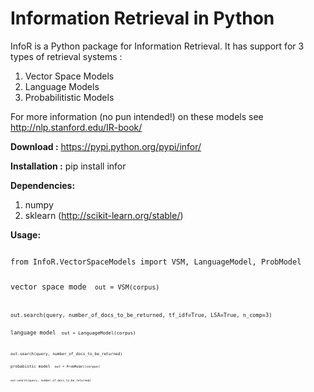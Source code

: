 Information Retrieval in Python
=====

InfoR is a Python package for Information Retrieval. It has support for 3 types of retrieval systems : 

1. Vector Space Models
2. Language Models
3. Probabilitistic Models

For more information (no pun intended!) on these models see http://nlp.stanford.edu/IR-book/

<b>Download :</b> https://pypi.python.org/pypi/infor/

<b>Installation :</b> pip install infor

<b> Dependencies:</b>

1. numpy
2. sklearn (http://scikit-learn.org/stable/)

<b> Usage:</b>

<code>
from InfoR.VectorSpaceModels import VSM, LanguageModel, ProbModel

vector space mode
<code>
out = VSM(corpus)

<code>
out.search(query, number_of_docs_to_be_returned, tf_idf=True, LSA=True, n_comp=3)

language model
<code>
out = LanguageModel(corpus)

<code>
out.search(query, number_of_docs_to_be_returned)

probabistic model
<code>
out = ProbModel(corpus)

<code>
out.search(query, number_of_docs_to_be_returned)
</code>




